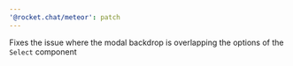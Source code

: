 ```yaml
---
'@rocket.chat/meteor': patch
---
```


Fixes the issue where the modal backdrop is overlapping the options of the `Select` component
